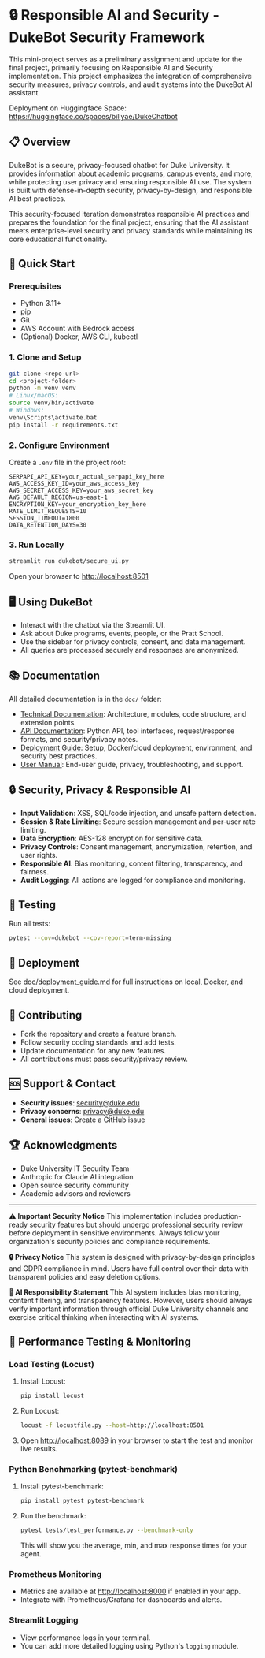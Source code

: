 # 🔒 Responsible AI and Security - DukeBot Security Framework

This mini-project serves as a preliminary assignment and update for the final project, primarily focusing on Responsible AI and Security implementation. This project emphasizes the integration of comprehensive security measures, privacy controls, and audit systems into the DukeBot AI assistant.

Deployment on Huggingface Space: https://huggingface.co/spaces/billyae/DukeChatbot

## 📋 Overview

DukeBot is a secure, privacy-focused chatbot for Duke University. It provides information about academic programs, campus events, and more, while protecting user privacy and ensuring responsible AI use. The system is built with defense-in-depth security, privacy-by-design, and responsible AI best practices.

This security-focused iteration demonstrates responsible AI practices and prepares the foundation for the final project, ensuring that the AI assistant meets enterprise-level security and privacy standards while maintaining its core educational functionality.


## 🚀 Quick Start

### Prerequisites
- Python 3.11+
- pip
- Git
- AWS Account with Bedrock access
- (Optional) Docker, AWS CLI, kubectl

### 1. Clone and Setup
```bash
git clone <repo-url>
cd <project-folder>
python -m venv venv
# Linux/macOS:
source venv/bin/activate
# Windows:
venv\Scripts\activate.bat
pip install -r requirements.txt
```

### 2. Configure Environment
Create a `.env` file in the project root:
```
SERPAPI_API_KEY=your_actual_serpapi_key_here
AWS_ACCESS_KEY_ID=your_aws_access_key
AWS_SECRET_ACCESS_KEY=your_aws_secret_key
AWS_DEFAULT_REGION=us-east-1
ENCRYPTION_KEY=your_encryption_key_here
RATE_LIMIT_REQUESTS=10
SESSION_TIMEOUT=1800
DATA_RETENTION_DAYS=30
```

### 3. Run Locally
```bash
streamlit run dukebot/secure_ui.py
```
Open your browser to [http://localhost:8501](http://localhost:8501)

## 🖥️ Using DukeBot
- Interact with the chatbot via the Streamlit UI.
- Ask about Duke programs, events, people, or the Pratt School.
- Use the sidebar for privacy controls, consent, and data management.
- All queries are processed securely and responses are anonymized.

## 📚 Documentation
All detailed documentation is in the `doc/` folder:

- [Technical Documentation](doc/technical_documentation.md): Architecture, modules, code structure, and extension points.
- [API Documentation](doc/api_documentation.md): Python API, tool interfaces, request/response formats, and security/privacy notes.
- [Deployment Guide](doc/deployment_guide.md): Setup, Docker/cloud deployment, environment, and security best practices.
- [User Manual](doc/user_manual.md): End-user guide, privacy, troubleshooting, and support.

## 🔒 Security, Privacy & Responsible AI
- **Input Validation**: XSS, SQL/code injection, and unsafe pattern detection.
- **Session & Rate Limiting**: Secure session management and per-user rate limiting.
- **Data Encryption**: AES-128 encryption for sensitive data.
- **Privacy Controls**: Consent management, anonymization, retention, and user rights.
- **Responsible AI**: Bias monitoring, content filtering, transparency, and fairness.
- **Audit Logging**: All actions are logged for compliance and monitoring.

## 🧪 Testing
Run all tests:
```bash
pytest --cov=dukebot --cov-report=term-missing
```

## 🚀 Deployment
See [doc/deployment_guide.md](doc/deployment_guide.md) for full instructions on local, Docker, and cloud deployment.

## 🤝 Contributing
- Fork the repository and create a feature branch.
- Follow security coding standards and add tests.
- Update documentation for any new features.
- All contributions must pass security/privacy review.

## 🆘 Support & Contact
- **Security issues**: security@duke.edu
- **Privacy concerns**: privacy@duke.edu
- **General issues**: Create a GitHub issue

## 🏆 Acknowledgments
- Duke University IT Security Team
- Anthropic for Claude AI integration
- Open source security community
- Academic advisors and reviewers

---
**⚠️ Important Security Notice**
This implementation includes production-ready security features but should undergo professional security review before deployment in sensitive environments. Always follow your organization's security policies and compliance requirements.

**🔒 Privacy Notice**
This system is designed with privacy-by-design principles and GDPR compliance in mind. Users have full control over their data with transparent policies and easy deletion options.

**🤖 AI Responsibility Statement**
This AI system includes bias monitoring, content filtering, and transparency features. However, users should always verify important information through official Duke University channels and exercise critical thinking when interacting with AI systems.

## 🚦 Performance Testing & Monitoring

### Load Testing (Locust)

1. Install Locust:
   ```bash
   pip install locust
   ```
2. Run Locust:
   ```bash
   locust -f locustfile.py --host=http://localhost:8501
   ```
3. Open [http://localhost:8089](http://localhost:8089) in your browser to start the test and monitor live results.

### Python Benchmarking (pytest-benchmark)

1. Install pytest-benchmark:
   ```bash
   pip install pytest pytest-benchmark
   ```
2. Run the benchmark:
   ```bash
   pytest tests/test_performance.py --benchmark-only
   ```
   This will show you the average, min, and max response times for your agent.

### Prometheus Monitoring

- Metrics are available at [http://localhost:8000](http://localhost:8000) if enabled in your app.
- Integrate with Prometheus/Grafana for dashboards and alerts.

### Streamlit Logging

- View performance logs in your terminal.
- You can add more detailed logging using Python's `logging` module.